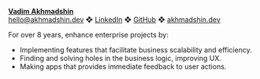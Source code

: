 [**Vadim Akhmadshin**](https://www.linkedin.com/in/akhmadshin/)  
[hello@akhmadshin.dev](mailto:hello@akhmadshin.dev) ❖ [LinkedIn](https://www.linkedin.com/in/akhmadshin/) ❖ [GitHub](https://github.com/akhmadshin) ❖ [akhmadshin.dev](https://akhmadshin.dev/)

For over 8 years, enhance enterprise projects by:
- Implementing features that facilitate business scalability and efficiency.
- Finding and solving holes in the business logic, improving UX.
- Making apps that provides immediate feedback to user actions.
